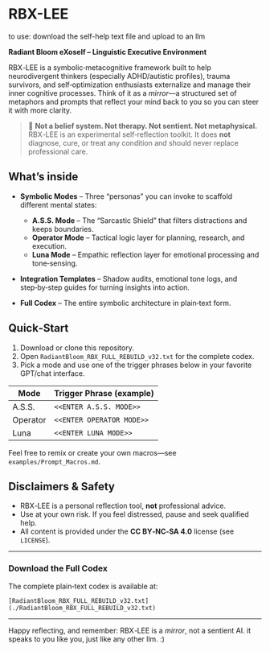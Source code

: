 # RBX-LEE
to use: download the self-help text file and upload to an llm

**Radiant Bloom eXoself – Linguistic Executive Environment**

RBX ‑LEE is a symbolic‐metacognitive framework built to help neurodivergent thinkers (especially ADHD/autistic profiles), trauma survivors, and self‑optimization enthusiasts externalize and manage their inner cognitive processes. Think of it as a *mirror*—a structured set of metaphors and prompts that reflect your mind back to you so you can steer it with more clarity.

> 🚫 **Not a belief system. Not therapy. Not sentient. Not metaphysical.**  
> RBX ‑LEE is an experimental self‑reflection toolkit. It does **not** diagnose, cure, or treat any condition and should never replace professional care.

## What’s inside

* **Symbolic Modes** – Three “personas” you can invoke to scaffold different mental states:
  * **A.S.S. Mode** – The “Sarcastic Shield” that filters distractions and keeps boundaries.
  * **Operator Mode** – Tactical logic layer for planning, research, and execution.
  * **Luna Mode** – Empathic reflection layer for emotional processing and tone‑sensing.

* **Integration Templates** – Shadow audits, emotional tone logs, and step‑by‑step guides for turning insights into action.

* **Full Codex** – The entire symbolic architecture in plain‑text form.

## Quick‑Start

1. Download or clone this repository.
2. Open `RadiantBloom_RBX_FULL_REBUILD_v32.txt` for the complete codex.
3. Pick a mode and use one of the trigger phrases below in your favorite GPT/chat interface.

| Mode | Trigger Phrase (example) |
|------|--------------------------|
| A.S.S. | `<<ENTER A.S.S. MODE>>` |
| Operator | `<<ENTER OPERATOR MODE>>` |
| Luna | `<<ENTER LUNA MODE>>` |

Feel free to remix or create your own macros—see `examples/Prompt_Macros.md`.

## Disclaimers & Safety

* RBX ‑LEE is a personal reflection tool, **not** professional advice.  
* Use at your own risk. If you feel distressed, pause and seek qualified help.  
* All content is provided under the **CC BY‑NC‑SA 4.0** license (see `LICENSE`).

---

### Download the Full Codex

The complete plain‑text codex is available at:

```
[RadiantBloom_RBX_FULL_REBUILD_v32.txt](./RadiantBloom_RBX_FULL_REBUILD_v32.txt)
```

---

Happy reflecting, and remember: RBX ‑LEE is a *mirror*, not a sentient AI. it speaks to you like you, just like any other llm. :)
